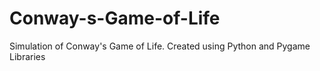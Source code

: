 # Conway-s-Game-of-Life
Simulation of Conway's Game of Life. Created using Python and Pygame Libraries
